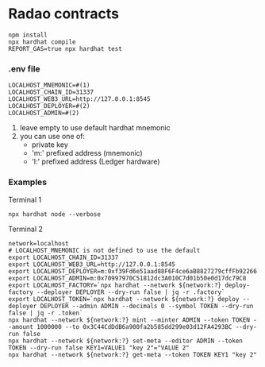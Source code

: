 # Radao contracts

```shell
npm install
npx hardhat compile
REPORT_GAS=true npx hardhat test
```

### .env file

```dotenv
LOCALHOST_MNEMONIC=#(1)
LOCALHOST_CHAIN_ID=31337
LOCALHOST_WEB3_URL=http://127.0.0.1:8545
LOCALHOST_DEPLOYER=#(2)
LOCALHOST_ADMIN=#(2)
```

1. leave empty to use default hardhat mnemonic
2. you can use one of:
    - private key
    - 'm:' prefixed address (mnemonic)
    - 'l:' prefixed address (Ledger hardware)

### Examples

Terminal 1

```shell
npx hardhat node --verbose
```

Terminal 2

```shell
network=localhost
# LOCALHOST_MNEMONIC is not defined to use the default
export LOCALHOST_CHAIN_ID=31337
export LOCALHOST_WEB3_URL=http://127.0.0.1:8545
export LOCALHOST_DEPLOYER=m:0xf39Fd6e51aad88F6F4ce6aB8827279cffFb92266
export LOCALHOST_ADMIN=m:0x70997970C51812dc3A010C7d01b50e0d17dc79C8
export LOCALHOST_FACTORY=`npx hardhat --network ${network:?} deploy-factory --deployer DEPLOYER --dry-run false | jq -r .factory`
export LOCALHOST_TOKEN=`npx hardhat --network ${network:?} deploy --deployer DEPLOYER --admin ADMIN --decimals 0 --symbol TOKEN --dry-run false | jq -r .token`
npx hardhat --network ${network:?} mint --minter ADMIN --token TOKEN --amount 1000000 --to 0x3C44CdDdB6a900fa2b585dd299e03d12FA4293BC --dry-run false
npx hardhat --network ${network:?} set-meta --editor ADMIN --token TOKEN --dry-run false KEY1=VALUE1 "key 2"="VALUE 2"
npx hardhat --network ${network:?} get-meta --token TOKEN KEY1 "key 2"
```
